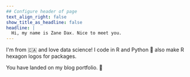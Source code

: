 ```yaml
---
## Configure header of page
text_align_right: false
show_title_as_headline: false
headline: |
  Hi, my name is Zane Dax. Nice to meet you.
---
```


<!-- this is a subheadline -->
I'm from 🇨🇦
and love data science! I code in R and Python 🐍 also make
R hexagon logos for packages.


You have landed on my blog portfolio. 🦄
